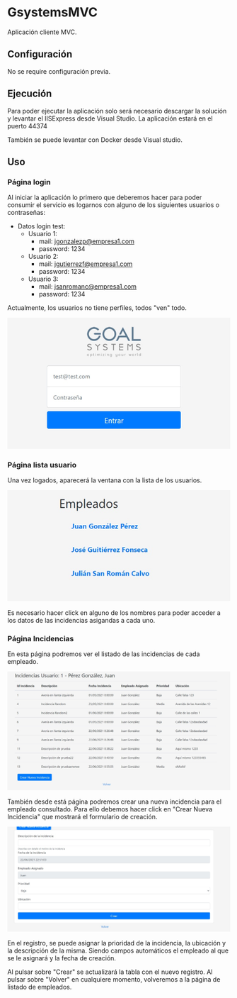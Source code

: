 # GsystemsMVC
Aplicación cliente MVC.

## Configuración
No se require configuración previa.

## Ejecución
Para poder ejecutar la aplicación solo será necesario descargar la solución y levantar el IISExpress desde Visual Studio.
La aplicación estará en el puerto 44374

También se puede levantar con Docker desde Visual studio.

## Uso

### Página login

Al iniciar la aplicación lo primero que deberemos hacer para poder consumir el servicio es logarnos con alguno de los siguientes usuarios o contraseñas:

- Datos login test:
  - Usuario 1:
    - mail: jgonzalezp@empresa1.com
    - password: 1234
  - Usuario 2:
    - mail: jgutierrezf@empresa1.com
    - password: 1234
  - Usuario 3:
    - mail: jsanromanc@empresa1.com
    - password: 1234
    
 Actualmente, los usuarios no tiene perfiles, todos "ven" todo.
 
  ![alt text](https://github.com/RubenPortillo/GsystemsMVC/blob/master/Properties/imgReadme/MVC1.jpg)
 
 
### Página lista usuario

Una vez logados, aparecerá la ventana con la lista de los usuarios.

  ![alt text](https://github.com/RubenPortillo/GsystemsMVC/blob/master/Properties/imgReadme/MVC2.jpg)
  
Es necesario hacer click en alguno de los nombres para poder acceder a los datos de las incidencias asigandas a cada uno.

### Página Incidencias

En esta página podremos ver el listado de las incidencias de cada empleado.

  ![alt text](https://github.com/RubenPortillo/GsystemsMVC/blob/master/Properties/imgReadme/MVC3.jpg)
  
También desde está página podremos crear una nueva incidencia para el empleado consultado. Para ello debemos hacer click en "Crear Nueva Incidencia" que mostrará el formulario de creación.

  ![alt text](https://github.com/RubenPortillo/GsystemsMVC/blob/master/Properties/imgReadme/MVC4.jpg)
  
En el registro, se puede asignar la prioridad de la incidencia, la ubicación y la descripción de la misma. Siendo campos automáticos el empleado al que se le asignará y la fecha de creación.

Al pulsar sobre "Crear" se actualizará la tabla con el nuevo registro.
Al pulsar sobre "Volver" en cualquiere momento, volveremos a la página de listado de empleados.
